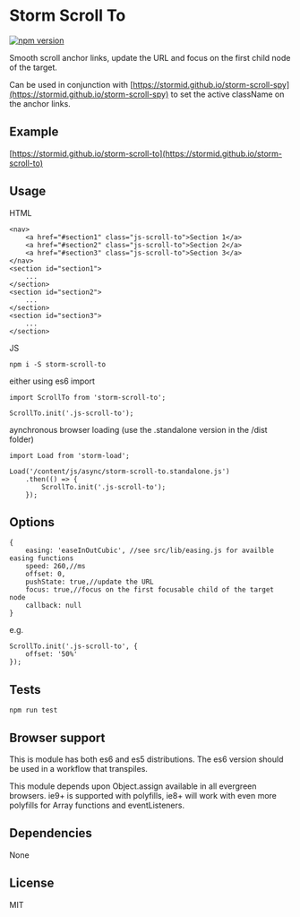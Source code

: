 # Storm Scroll To

[![npm version](https://badge.fury.io/js/storm-scroll-to.svg)](https://badge.fury.io/js/storm-scroll-to)

Smooth scroll anchor links, update the URL and focus on the first child node of the target.

Can be used in conjunction with [https://stormid.github.io/storm-scroll-spy](https://stormid.github.io/storm-scroll-spy) to set the active className on the anchor links.

## Example
[https://stormid.github.io/storm-scroll-to](https://stormid.github.io/storm-scroll-to)

## Usage
HTML
```
<nav>
    <a href="#section1" class="js-scroll-to">Section 1</a>
    <a href="#section2" class="js-scroll-to">Section 2</a>
    <a href="#section3" class="js-scroll-to">Section 3</a>
</nav>
<section id="section1">
    ...
</section>
<section id="section2">
    ...
</section>
<section id="section3">
    ...
</section>
```

JS
```
npm i -S storm-scroll-to
```
either using es6 import
```
import ScrollTo from 'storm-scroll-to';

ScrollTo.init('.js-scroll-to');
```
aynchronous browser loading (use the .standalone version in the /dist folder)
```
import Load from 'storm-load';

Load('/content/js/async/storm-scroll-to.standalone.js')
    .then(() => {
        ScrollTo.init('.js-scroll-to');
    });
```


## Options
```
{
    easing: 'easeInOutCubic', //see src/lib/easing.js for availble easing functions
    speed: 260,//ms
    offset: 0,
    pushState: true,//update the URL
    focus: true,//focus on the first focusable child of the target node
    callback: null
}
```

e.g.
```
ScrollTo.init('.js-scroll-to', {
	offset: '50%'
});
```

## Tests
```
npm run test
```

## Browser support
This is module has both es6 and es5 distributions. The es6 version should be used in a workflow that transpiles.

This module depends upon Object.assign available in all evergreen browsers. ie9+ is supported with polyfills, ie8+ will work with even more polyfills for Array functions and eventListeners.

## Dependencies
None

## License
MIT